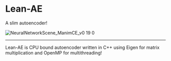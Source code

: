# Lean-AE

A slim autoencoder!

![NeuralNetworkScene_ManimCE_v0 19 0](https://github.com/user-attachments/assets/7c209b6a-9abf-406a-9dd2-f36e062370da)

---

Lean-AE is CPU bound autoencoder written in C++ using Eigen for matrix multiplication and OpenMP for multithreading!

